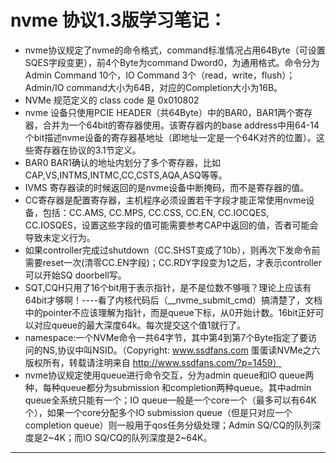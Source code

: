 # nvme 协议1.3版学习笔记：
- nvme协议规定了nvme的命令格式，command标准情况占用64Byte（可设置SQES字段变更），前4个Byte为command Dword0，为通用格式。命令分为Admin Command 10个，IO Command 3个（read，write，flush）；Admin/IO command大小为64B，对应的Completion大小为16B。
- NVMe 规范定义的 class code 是 0x010802
- nvme 设备只使用PCIE HEADER（共64Byte）中的BAR0，BAR1两个寄存器，合并为一个64bit的寄存器使用。该寄存器内的base address中用64-14个bit描述nvme设备的寄存器基地址（即地址一定是一个64K对齐的位置）。这些寄存器在协议的3.1节定义。
- BAR0 BAR1确认的地址内划分了多个寄存器，比如CAP,VS,INTMS,INTMC,CC,CSTS,AQA,ASQ等等。
- IVMS 寄存器读的时候返回的是nvme设备中断掩码，而不是寄存器的值。
- CC寄存器是配置寄存器，主机程序必须设置若干字段才能正常使用nvme设备，包括：CC.AMS, CC.MPS, CC.CSS, CC.EN, CC.IOCQES, CC.IOSQES，设置这些字段的值可能需要参考CAP中返回的值，否者可能会导致未定义行为。
- 如果controller完成过shutdown（CC.SHST变成了10b），则再次下发命令前需要reset一次(清零CC.EN字段)；CC.RDY字段变为1之后，才表示controller可以开始SQ doorbell写。
- SQT,CQH只用了16个bit用于表示指针，是不是位数不够哦？理论上应该有64bit才够啊！----看了内核代码后（__nvme_submit_cmd）搞清楚了，文档中的pointer不应该理解为指针，而是queue下标，从0开始计数。16bit正好可以对应queue的最大深度64k。每次提交这个值1就行了。
- namespace:一个NVMe命令一共64字节，其中第4到第7个Byte指定了要访问的NS,协议中叫NSID。（Copyright: www.ssdfans.com 蛋蛋读NVMe之六 版权所有，转载请注明来自 http://www.ssdfans.com/?p=1459）
- nvme协议规定使用queue进行命令交互，分为admin queue和IO queue两种，每种queue都分为submission 和completion两种queue。其中admin queue全系统只能有一个；IO queue一般是一个core一个（最多可以有64K个），如果一个core分配多个IO submission queue（但是只对应一个completion queue）则一般用于qos任务分级处理；Admin SQ/CQ的队列深度是2~4K；而IO SQ/CQ的队列深度是2~64K。
***
